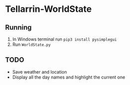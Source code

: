 # Tellarrin-WorldState

## Running
1. In Windows terminal run ```pip3 install pysimplegui```
1. Run ```WorldState.py```

## TODO
* Save weather and location
* Display all the day names and highlight the current one
